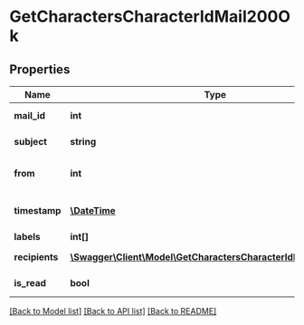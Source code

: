 # GetCharactersCharacterIdMail200Ok

## Properties
Name | Type | Description | Notes
------------ | ------------- | ------------- | -------------
**mail_id** | **int** | mail_id integer | [optional] 
**subject** | **string** | Mail subject | [optional] 
**from** | **int** | From whom the mail was sent | [optional] 
**timestamp** | [**\DateTime**](\DateTime.md) | When the mail was sent | [optional] 
**labels** | **int[]** | labels array | [optional] 
**recipients** | [**\Swagger\Client\Model\GetCharactersCharacterIdMailRecipient[]**](GetCharactersCharacterIdMailRecipient.md) | Recipients of the mail | [optional] 
**is_read** | **bool** | is_read boolean | [optional] 

[[Back to Model list]](../README.md#documentation-for-models) [[Back to API list]](../README.md#documentation-for-api-endpoints) [[Back to README]](../README.md)


